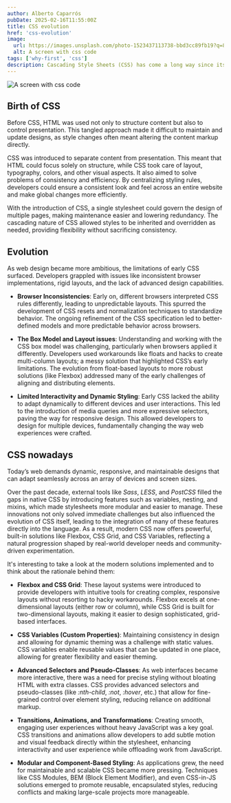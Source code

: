 ```yaml
---
author: Alberto Caparrós
pubDate: 2025-02-16T11:55:00Z
title: CSS evolution
href: 'css-evolution'
image:
  url: https://images.unsplash.com/photo-1523437113738-bbd3cc89fb19?q=80&w=350
  alt: A screen with css code
tags: ['why-first', 'css']
description: Cascading Style Sheets (CSS) has come a long way since its inception. More than just a tool for making things look pretty, CSS was born to solve real problems in web development.
---
```


![A screen with css code](https://images.unsplash.com/photo-1523437113738-bbd3cc89fb19?q=80&w=350)

## Birth of CSS

Before CSS, HTML was used not only to structure content but also to control presentation. This tangled approach made it difficult to maintain and update designs, as style changes often meant altering the content markup directly.

CSS was introduced to separate content from presentation. This meant that HTML could focus solely on structure, while CSS took care of layout, typography, colors, and other visual aspects. It also aimed to solve problems of consistency and efficiency. By centralizing styling rules, developers could ensure a consistent look and feel across an entire website and make global changes more efficiently.

With the introduction of CSS, a single stylesheet could govern the design of multiple pages, making maintenance easier and lowering redundancy. The cascading nature of CSS allowed styles to be inherited and overridden as needed, providing flexibility without sacrificing consistency.

## Evolution

As web design became more ambitious, the limitations of early CSS surfaced. Developers grappled with issues like inconsistent browser implementations, rigid layouts, and the lack of advanced design capabilities.

- **Browser Inconsistencies**:
  Early on, different browsers interpreted CSS rules differently, leading to unpredictable layouts. This spurred the development of CSS resets and normalization techniques to standardize behavior. The ongoing refinement of the CSS specification led to better-defined models and more predictable behavior across browsers.

- **The Box Model and Layout issues**:
  Understanding and working with the CSS box model was challenging, particularly when browsers applied it differently. Developers used workarounds like floats and hacks to create multi-column layouts; a messy solution that highlighted CSS’s early limitations. The evolution from float-based layouts to more robust solutions (like Flexbox) addressed many of the early challenges of aligning and distributing elements.

- **Limited Interactivity and Dynamic Styling**:
  Early CSS lacked the ability to adapt dynamically to different devices and user interactions. This led to the introduction of media queries and more expressive selectors, paving the way for responsive design. This allowed developers to design for multiple devices, fundamentally changing the way web experiences were crafted.

## CSS nowadays

Today’s web demands dynamic, responsive, and maintainable designs that can adapt seamlessly across an array of devices and screen sizes.

Over the past decade, external tools like _Sass_, _LESS_, and _PostCSS_ filled the gaps in native CSS by introducing features such as variables, nesting, and mixins, which made stylesheets more modular and easier to manage. These innovations not only solved immediate challenges but also influenced the evolution of CSS itself, leading to the integration of many of these features directly into the language. As a result, modern CSS now offers powerful, built-in solutions like Flexbox, CSS Grid, and CSS Variables, reflecting a natural progression shaped by real-world developer needs and community-driven experimentation.

It's interesting to take a look at the modern solutions implemented and to think about the rationale behind them:

- **Flexbox and CSS Grid**:
  These layout systems were introduced to provide developers with intuitive tools for creating complex, responsive layouts without resorting to hacky workarounds. Flexbox excels at one-dimensional layouts (either row or column), while CSS Grid is built for two-dimensional layouts, making it easier to design sophisticated, grid-based interfaces.

- **CSS Variables (Custom Properties)**: Maintaining consistency in design and allowing for dynamic theming was a challenge with static values. CSS variables enable reusable values that can be updated in one place, allowing for greater flexibility and easier theming.

- **Advanced Selectors and Pseudo-Classes**: As web interfaces became more interactive, there was a need for precise styling without bloating HTML with extra classes. CSS provides advanced selectors and pseudo-classes (like _:nth-child_, _:not_, _:hover_, etc.) that allow for fine-grained control over element styling, reducing reliance on additional markup.

- **Transitions, Animations, and Transformations**:
  Creating smooth, engaging user experiences without heavy JavaScript was a key goal. CSS transitions and animations allow developers to add subtle motion and visual feedback directly within the stylesheet, enhancing interactivity and user experience while offloading work from JavaScript.

- **Modular and Component-Based Styling**:
  As applications grew, the need for maintainable and scalable CSS became more pressing. Techniques like CSS Modules, BEM (Block Element Modifier), and even CSS-in-JS solutions emerged to promote reusable, encapsulated styles, reducing conflicts and making large-scale projects more manageable.
